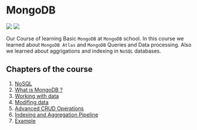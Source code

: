 # MongoDB

![](https://img.shields.io/badge/db-mongodb-green)
![](https://img.shields.io/badge/lang-python-blue)

Our Course of learning Basic ```MongoDB``` at ```MongoDB``` school. In this course we learned about ```MongoDB Atlas``` and
```MongoDB``` Queries and Data processing.
Also we learned about aggrigations and indexing in ```NoSQL``` databases.

## Chapters of the course

<ol>
	<li>
		<a href="./Chapter 0/README.md">
			NoSQL
		</a>
	</li>
	<li>
		<a href="./Chapter 1/README.md">
			What is MongoDB ?
		</a>
	</li>
	<li>
		<a href="./Chapter 2/README.md">
			Working with data
		</a>
	</li>
	<li>
		<a href="./Chapter 3/README.md">
			Modifing data
		</a>
	</li>
	<li>
		<a href="./Chapter 4/README.md">
			Advanced CRUD Operations
		</a>
	</li>
	<li>
		<a href="./Chapter 5/README.md">
			Indexing and Aggregation Pipeline
		</a>
	</li>
	<li>
		<a href="./Chapter 6/README.md">
			Example
		</a>
	</li>
</ol>
